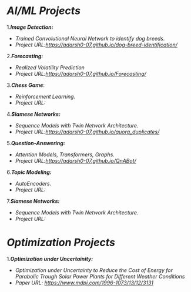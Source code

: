 
# ***AI/ML Projects***


1.***Image Detection:***
- *Trained Convolutional Neural Network to identify dog breeds.*
-  *Project URL:https://adarsh0-07.github.io/dog-breed-identification/*
  
  
2.***Forecasting:***
- *Realized Volatility Prediction*
-  *Project URL:https://adarsh0-07.github.io/Forecasting/*


3.***Chess Game***:
- *Reinforcement Learning.*
-  *Project URL:*


4.***Siamese Networks:***
- *Sequence Models with Twin Network Architecture.*
- *Project URL:https://adarsh0-07.github.io/quora_duplicates/*


5.***Question-Answering:***
- *Attention Models, Transformers, Graphs.*
- *Project URL:https://adarsh0-07.github.io/QnABot/*


6.***Topic Modeling:***
- *AutoEncoders.*
- *Project URL:*


7.***Siamese Networks:***
- *Sequence Models with Twin Network Architecture.*
- *Project URL:*



# ***Optimization Projects***

1.***Optimization under Uncertainity:***
- *Optimization under Uncertainty to Reduce the Cost of Energy for Parabolic Trough Solar Power Plants for Different Weather Conditions*
- *Paper URL: https://www.mdpi.com/1996-1073/13/12/3131*
